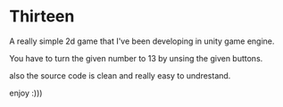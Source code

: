 # Thirteen
A really simple 2d game that I've been developing in unity game engine.

You have to turn the given number to 13 by unsing the given buttons.

also the source code is clean and really easy to undrestand.

enjoy :)))
